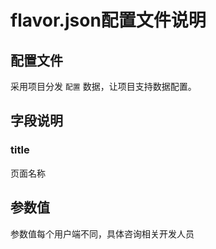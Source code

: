 # flavor.json配置文件说明

## 配置文件
采用项目分发 <code>配置</code> 数据，让项目支持数据配置。

## 字段说明
### title
页面名称

## 参数值
参数值每个用户端不同，具体咨询相关开发人员


